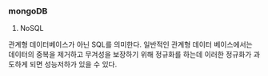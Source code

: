 ### mongoDB

1. NoSQL

관계형 데이터베이스가 아닌 SQL를 의미한다. 일반적인 관계형 데이터 베이스에서는 데이터의 중복을 제거하고 무겨성을 보장하기 위해
정규화를 하는데 이러한 정규화가 과도하게 되면 성능저하가 있을 수 있다.
